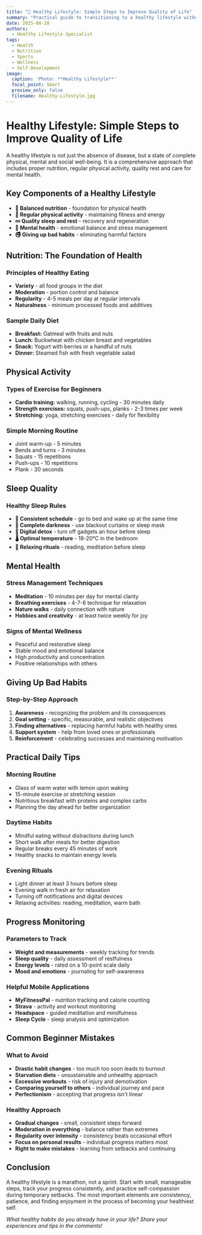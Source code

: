 ```yaml
---
title: "🍎 Healthy Lifestyle: Simple Steps to Improve Quality of Life"
summary: "Practical guide to transitioning to a healthy lifestyle without radical changes"
date: 2025-08-28
authors:
  - Healthy Lifestyle Specialist
tags:
  - Health
  - Nutrition
  - Sports
  - Wellness
  - Self-Development
image:
  caption: 'Photo: **Healthy Lifestyle**'
  focal_point: Smart
  preview_only: false
  filename: Healthy-Lifestyle.jpg
---
```


# Healthy Lifestyle: Simple Steps to Improve Quality of Life

A healthy lifestyle is not just the absence of disease, but a state of complete physical, mental and social well-being. It is a comprehensive approach that includes proper nutrition, regular physical activity, quality rest and care for mental health.

## Key Components of a Healthy Lifestyle

- **🍎 Balanced nutrition** - foundation for physical health
- **🏃 Regular physical activity** - maintaining fitness and energy
- **💤 Quality sleep and rest** - recovery and regeneration
- **🧘 Mental health** - emotional balance and stress management
- **🚭 Giving up bad habits** - eliminating harmful factors

## Nutrition: The Foundation of Health

### Principles of Healthy Eating
- **Variety** - all food groups in the diet
- **Moderation** - portion control and balance
- **Regularity** - 4-5 meals per day at regular intervals
- **Naturalness** - minimum processed foods and additives

### Sample Daily Diet
- **Breakfast:** Oatmeal with fruits and nuts
- **Lunch:** Buckwheat with chicken breast and vegetables
- **Snack:** Yogurt with berries or a handful of nuts
- **Dinner:** Steamed fish with fresh vegetable salad

## Physical Activity

### Types of Exercise for Beginners
- **Cardio training:** walking, running, cycling - 30 minutes daily
- **Strength exercises:** squats, push-ups, planks - 2-3 times per week
- **Stretching:** yoga, stretching exercises - daily for flexibility

### Simple Morning Routine
- Joint warm-up - 5 minutes
- Bends and turns - 3 minutes
- Squats - 15 repetitions
- Push-ups - 10 repetitions
- Plank - 30 seconds

## Sleep Quality

### Healthy Sleep Rules
- **📅 Consistent schedule** - go to bed and wake up at the same time
- **🌙 Complete darkness** - use blackout curtains or sleep mask
- **📵 Digital detox** - turn off gadgets an hour before sleep
- **🌡️ Optimal temperature** - 18-20°C in the bedroom
- **🛌 Relaxing rituals** - reading, meditation before sleep

## Mental Health

### Stress Management Techniques
- **Meditation** - 10 minutes per day for mental clarity
- **Breathing exercises** - 4-7-8 technique for relaxation
- **Nature walks** - daily connection with nature
- **Hobbies and creativity** - at least twice weekly for joy

### Signs of Mental Wellness
- Peaceful and restorative sleep
- Stable mood and emotional balance
- High productivity and concentration
- Positive relationships with others

## Giving Up Bad Habits

### Step-by-Step Approach
1. **Awareness** - recognizing the problem and its consequences
2. **Goal setting** - specific, measurable, and realistic objectives
3. **Finding alternatives** - replacing harmful habits with healthy ones
4. **Support system** - help from loved ones or professionals
5. **Reinforcement** - celebrating successes and maintaining motivation

## Practical Daily Tips

### Morning Routine
- Glass of warm water with lemon upon waking
- 15-minute exercise or stretching session
- Nutritious breakfast with proteins and complex carbs
- Planning the day ahead for better organization

### Daytime Habits
- Mindful eating without distractions during lunch
- Short walk after meals for better digestion
- Regular breaks every 45 minutes of work
- Healthy snacks to maintain energy levels

### Evening Rituals
- Light dinner at least 3 hours before sleep
- Evening walk in fresh air for relaxation
- Turning off notifications and digital devices
- Relaxing activities: reading, meditation, warm bath

## Progress Monitoring

### Parameters to Track
- **Weight and measurements** - weekly tracking for trends
- **Sleep quality** - daily assessment of restfulness
- **Energy levels** - rated on a 10-point scale daily
- **Mood and emotions** - journaling for self-awareness

### Helpful Mobile Applications
- **MyFitnessPal** - nutrition tracking and calorie counting
- **Strava** - activity and workout monitoring
- **Headspace** - guided meditation and mindfulness
- **Sleep Cycle** - sleep analysis and optimization

## Common Beginner Mistakes

### What to Avoid
- **Drastic habit changes** - too much too soon leads to burnout
- **Starvation diets** - unsustainable and unhealthy approach
- **Excessive workouts** - risk of injury and demotivation
- **Comparing yourself to others** - individual journey and pace
- **Perfectionism** - accepting that progress isn't linear

### Healthy Approach
- **Gradual changes** - small, consistent steps forward
- **Moderation in everything** - balance rather than extremes
- **Regularity over intensity** - consistency beats occasional effort
- **Focus on personal results** - individual progress matters most
- **Right to make mistakes** - learning from setbacks and continuing

## Conclusion

A healthy lifestyle is a marathon, not a sprint. Start with small, manageable steps, track your progress consistently, and practice self-compassion during temporary setbacks. The most important elements are consistency, patience, and finding enjoyment in the process of becoming your healthiest self.

*What healthy habits do you already have in your life? Share your experiences and tips in the comments!*
